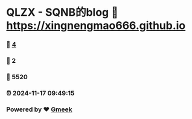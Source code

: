 # QLZX - SQNB的blog :link: https://xingnengmao666.github.io 
### :page_facing_up: [4](https://xingnengmao666.github.io/tag.html) 
### :speech_balloon: 2 
### :hibiscus: 5520 
### :alarm_clock: 2024-11-17 09:49:15 
### Powered by :heart: [Gmeek](https://github.com/Meekdai/Gmeek)
